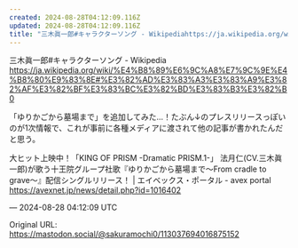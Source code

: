 ```yaml
---
created: 2024-08-28T04:12:09.116Z
updated: 2024-08-28T04:12:09.116Z
title: "三木眞一郎#キャラクターソング - Wikipediahttps://ja.wikipedia.org/wiki/%E4%B8%89%E6%9C%A8%E7%9[...]"
---
```


<p>三木眞一郎#キャラクターソング - Wikipedia<br /><a href="https://ja.wikipedia.org/wiki/%E4%B8%89%E6%9C%A8%E7%9C%9E%E4%B8%80%E9%83%8E#%E3%82%AD%E3%83%A3%E3%83%A9%E3%82%AF%E3%82%BF%E3%83%BC%E3%82%BD%E3%83%B3%E3%82%B0" target="_blank" rel="nofollow noopener noreferrer" translate="no"><span class="invisible">https://</span><span class="ellipsis">ja.wikipedia.org/wiki/%E4%B8%8</span><span class="invisible">9%E6%9C%A8%E7%9C%9E%E4%B8%80%E9%83%8E#%E3%82%AD%E3%83%A3%E3%83%A9%E3%82%AF%E3%82%BF%E3%83%BC%E3%82%BD%E3%83%B3%E3%82%B0</span></a></p><p>「ゆりかごから墓場まで」を追加してみた…！たぶん↓のプレスリリースっぽいのが1次情報で、これが事前に各種メディアに渡されて他の記事が書かれたんだと思う。</p><p>大ヒット上映中！「KING OF PRISM -Dramatic PRISM.1-」 法月仁(CV.三木眞一郎)が歌う十王院グループ社歌『ゆりかごから墓場まで～From cradle to grave～』配信シングルリリース！ | エイベックス・ポータル - avex portal<br /><a href="https://avexnet.jp/news/detail.php?id=1016402" target="_blank" rel="nofollow noopener noreferrer" translate="no"><span class="invisible">https://</span><span class="ellipsis">avexnet.jp/news/detail.php?id=</span><span class="invisible">1016402</span></a></p>

&mdash; 2024-08-28 04:12:09 UTC

Original URL: https://mastodon.social/@sakuramochi0/113037694016875152
